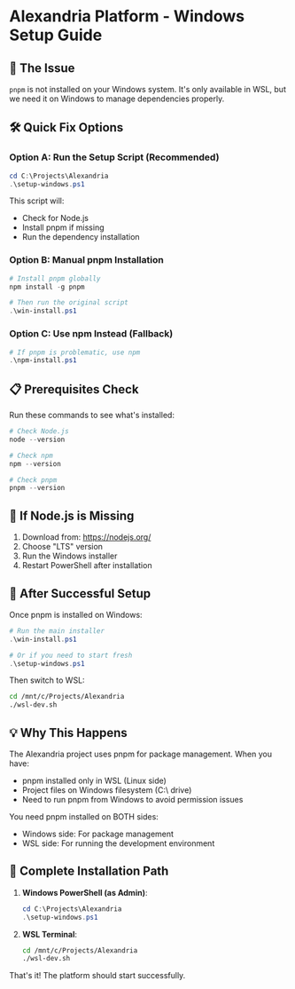# Alexandria Platform - Windows Setup Guide

## 🚨 The Issue
`pnpm` is not installed on your Windows system. It's only available in WSL, but we need it on Windows to manage dependencies properly.

## 🛠️ Quick Fix Options

### Option A: Run the Setup Script (Recommended)
```powershell
cd C:\Projects\Alexandria
.\setup-windows.ps1
```
This script will:
- Check for Node.js
- Install pnpm if missing
- Run the dependency installation

### Option B: Manual pnpm Installation
```powershell
# Install pnpm globally
npm install -g pnpm

# Then run the original script
.\win-install.ps1
```

### Option C: Use npm Instead (Fallback)
```powershell
# If pnpm is problematic, use npm
.\npm-install.ps1
```

## 📋 Prerequisites Check

Run these commands to see what's installed:
```powershell
# Check Node.js
node --version

# Check npm  
npm --version

# Check pnpm
pnpm --version
```

## 🔧 If Node.js is Missing

1. Download from: https://nodejs.org/
2. Choose "LTS" version
3. Run the Windows installer
4. Restart PowerShell after installation

## 🎯 After Successful Setup

Once pnpm is installed on Windows:
```powershell
# Run the main installer
.\win-install.ps1

# Or if you need to start fresh
.\setup-windows.ps1
```

Then switch to WSL:
```bash
cd /mnt/c/Projects/Alexandria
./wsl-dev.sh
```

## 💡 Why This Happens

The Alexandria project uses pnpm for package management. When you have:
- pnpm installed only in WSL (Linux side)
- Project files on Windows filesystem (C:\ drive)
- Need to run pnpm from Windows to avoid permission issues

You need pnpm installed on BOTH sides:
- Windows side: For package management
- WSL side: For running the development environment

## 🚀 Complete Installation Path

1. **Windows PowerShell (as Admin)**:
   ```powershell
   cd C:\Projects\Alexandria
   .\setup-windows.ps1
   ```

2. **WSL Terminal**:
   ```bash
   cd /mnt/c/Projects/Alexandria
   ./wsl-dev.sh
   ```

That's it! The platform should start successfully.